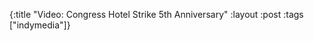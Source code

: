 {:title "Video: Congress Hotel Strike 5th Anniversary"
:layout :post
:tags  ["indymedia"]}

<object width="425" height="344"><param name="movie" value="http://www.youtube.com/v/GH56Cla11q8&hl=en&fs=1"></param><param name="allowFullScreen" value="true"></param><param name="allowscriptaccess" value="always"></param><embed src="http://www.youtube.com/v/GH56Cla11q8&hl=en&fs=1" type="application/x-shockwave-flash" allowscriptaccess="always" allowfullscreen="true" width="425" height="344"></embed></object>